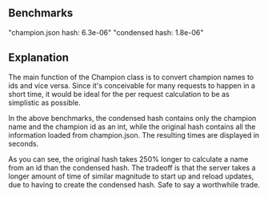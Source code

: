 ## Benchmarks
"champion.json hash: 6.3e-06"
"condensed hash: 1.8e-06"

## Explanation
The main function of the Champion class is to convert champion names to ids and vice versa. Since it's conceivable for many requests to happen in a short time, it would be ideal for the per request calculation to be as simplistic as possible.

In the above benchmarks, the condensed hash contains only the champion name and the champion id as an int, while the original hash contains all the information loaded from champion.json. The resulting times are displayed in seconds.

As you can see, the original hash takes 250% longer to calculate a name from an id than the condensed hash. The tradeoff is that the server takes a longer amount of time of similar magnitude to start up and reload updates, due to having to create the condensed hash. Safe to say a worthwhile trade.
